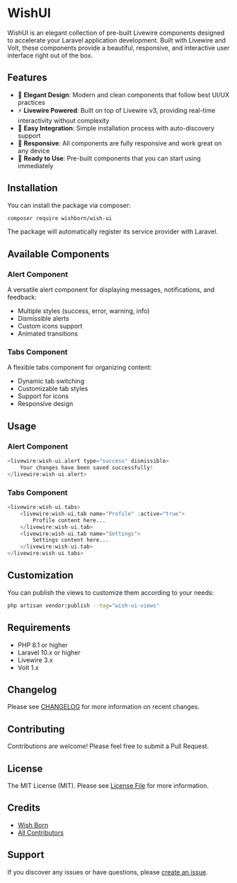 # WishUI

WishUI is an elegant collection of pre-built Livewire components designed to accelerate your Laravel application development. Built with Livewire and Volt, these components provide a beautiful, responsive, and interactive user interface right out of the box.

## Features

- 🎨 **Elegant Design**: Modern and clean components that follow best UI/UX practices
- ⚡ **Livewire Powered**: Built on top of Livewire v3, providing real-time interactivity without complexity
- 🔌 **Easy Integration**: Simple installation process with auto-discovery support
- 📱 **Responsive**: All components are fully responsive and work great on any device
- 🎯 **Ready to Use**: Pre-built components that you can start using immediately

## Installation

You can install the package via composer:

```bash
composer require wishborn/wish-ui
```

The package will automatically register its service provider with Laravel.

## Available Components

### Alert Component
A versatile alert component for displaying messages, notifications, and feedback:
- Multiple styles (success, error, warning, info)
- Dismissible alerts
- Custom icons support
- Animated transitions

### Tabs Component
A flexible tabs component for organizing content:
- Dynamic tab switching
- Customizable tab styles
- Support for icons
- Responsive design

## Usage

### Alert Component
```php
<livewire:wish-ui.alert type="success" dismissible>
    Your changes have been saved successfully!
</livewire:wish-ui.alert>
```

### Tabs Component
```php
<livewire:wish-ui.tabs>
    <livewire:wish-ui,tab name="Profile" :active="true">
        Profile content here...
    </livewire:wish-ui.tab>
    <livewire:wish-ui.tab name="Settings">
        Settings content here...
    </livewire:wish-ui.tab>
</livewire:wish-ui.tabs>
```

## Customization

You can publish the views to customize them according to your needs:

```bash
php artisan vendor:publish --tag="wish-ui-views"
```

## Requirements

- PHP 8.1 or higher
- Laravel 10.x or higher
- Livewire 3.x
- Volt 1.x

## Changelog

Please see [CHANGELOG](CHANGELOG.md) for more information on recent changes.

## Contributing

Contributions are welcome! Please feel free to submit a Pull Request.

## License

The MIT License (MIT). Please see [License File](LICENSE.md) for more information.

## Credits

- [Wish Born](https://github.com/wishborn)
- [All Contributors](../../contributors)

## Support

If you discover any issues or have questions, please [create an issue](https://github.com/wishborn/wish-ui/issues). 